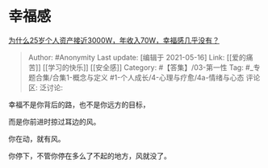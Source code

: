 # 幸福感
[为什么25岁个人资产接近3000W，年收入70W，幸福感几乎没有？](https://www.zhihu.com/question/418319113/answer/1517486483)

> Author: #Anonymity
> Last update: [编辑于 2021-05-16]
> Link: [[爱的痛苦]] [[学习的快乐]] [[安全感]]
> Category: #【答集】/03-第一性
> Tag:  #_专题合集/合集1-概念与定义 #1-个人成长/4-心理与疗愈/4a-情绪与心态 
> 评论区:
> 泛讨论:

幸福不是你背后的路，也不是你远方的目标，

而是你前进时掠过耳边的风。

你在动，就有风。

你停下，不管你停在多么了不起的地方，风就没了。
